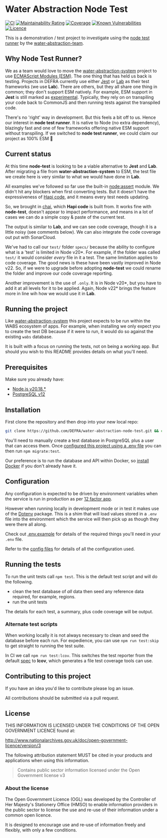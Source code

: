 # Water Abstraction Node Test

[![CI](https://github.com/DEFRA/water-abstraction-node-test/actions/workflows/ci.yml/badge.svg)](https://github.com/DEFRA/water-abstraction-node-test/actions/workflows/ci.yml)
[![Maintainability Rating](https://sonarcloud.io/api/project_badges/measure?project=DEFRA_water-abstraction-node-test&metric=sqale_rating)](https://sonarcloud.io/dashboard?id=DEFRA_water-abstraction-node-test)
[![Coverage](https://sonarcloud.io/api/project_badges/measure?project=DEFRA_water-abstraction-node-test&metric=coverage)](https://sonarcloud.io/dashboard?id=DEFRA_water-abstraction-node-test)
[![Known Vulnerabilities](https://snyk.io/test/github/DEFRA/water-abstraction-node-test/badge.svg)](https://snyk.io/test/github/DEFRA/water-abstraction-node-test)
[![Licence](https://img.shields.io/badge/Licence-OGLv3-blue.svg)](http://www.nationalarchives.gov.uk/doc/open-government-licence/version/3)

This is a demonstration / test project to investigate using the [node test runner](https://nodejs.org/api/test.html) by the [water-abstraction-team](https://github.com/DEFRA/water-abstraction-team).

## Why Node Test Runner?

We as a team would love to move the [water-abstraction-system](https://github.com/DEFRA/water-abstraction-system) project to use [ECMAScript Modules (ESM)](https://nodejs.org/api/esm.html). The one thing that has held us back is testing. Projects in DEFRA currently use either [Jest](https://jestjs.io/) or [Lab](https://hapi.dev/module/lab/) as their test frameworks (we use **Lab**). There are others, but they all share one thing in common; they don't support ESM natively. For example, ESM support in **Jest** is still marked as [experimental](https://jestjs.io/docs/ecmascript-modules). Typically, they rely on on transpiling your code back to CommonJS and then running tests against the transpiled code.

There's no 'right' way in development. But this feels a bit off to us. Hence our interest in **node test runner**. It is native to Node (no extra dependency), blazingly fast and one of few frameworks offering native ESM support without transpiling. If we switched to **node test runner**, we could claim our project as 100% ESM 🤗

## Current status

At this time **node-test** is looking to be a viable alternative to **Jest** and **Lab**. After migrating a file from **water-abstraction-system** to ESM, the test file we create here is very similar to what we would have done in **Lab**.

All examples we've followed so far use the built-in [node:assert](https://nodejs.org/api/assert.html) module. We didn't hit any blockers when first converting tests. But it doesn't have the expressiveness of [Hapi code](https://hapi.dev/module/code/), and it means every test needs updating.

So, we brought in [chai](https://www.chaijs.com/api/), which **Hapi code** is built from. It works fine with **node-test**, doesn't appear to impact performance, and means in a lot of cases we can do a simple copy & paste of the current test.

The output is similar to **Lab**, and we can see code coverage, though it is a little noisy (see comments below). We can also integrate the code coverage out put with SonarCloud.

We've had to call our `test/` folder `specs/` because the ability to configure what is a 'test' is limited in Node v20*. For example, if the folder was called `test/` it would consider _every_ file in it a test. The same limitation applies to code coverage. The good news is these have been vastly improved in Node v22. So, if we were to upgrade before adopting **node-test** we could rename the folder and improve our code coverage reporting.

Another improvement is the use of `.only`. It is in Node v20*, but you have to add it at all levels for it to be applied. Again, Node v22* brings the feature more in line wih how we would use it in **Lab**.

## Running the project

Like [water-abstraction-system](https://github.com/DEFRA/water-abstraction-system) this project expects to be run within the WABS ecosystem of apps. For example, when installing we only expect you to create the test DB because if it were to run, it would do so against the existing `wabs` database.

It is built with a focus on running the tests, not on being a working app. But should you wish to this README provides details on what you'll need.

## Prerequisites

Make sure you already have:

- [Node.js v20.18.*](https://nodejs.org/en/)
- [PostgreSQL v12](https://www.postgresql.org/)

## Installation

First clone the repository and then drop into your new local repo:

```bash
git clone https://github.com/DEFRA/water-abstraction-node-test.git && cd water-abstraction-node-test
```

You'll need to manually create a test database in PostgreSQL plus a user that can access them. Once [configured this project using a .env file](#configuration) you can then run `npm migrate:test`.

Our preference is to run the database and API within Docker, so [install Docker](https://docs.docker.com/get-docker/) if you don't already have it.

## Configuration

Any configuration is expected to be driven by environment variables when the service is run in production as per [12 factor app](https://12factor.net/config).

However when running locally in development mode or in test it makes use of the [Dotenv](https://github.com/motdotla/dotenv) package. This is a shim that will load values stored in a `.env` file into the environment which the service will then pick up as though they were there all along.

Check out [.env.example](/.env.example) for details of the required things you'll need in your `.env` file.

Refer to the [config files](config) for details of all the configuration used.

## Running the tests

To run the unit tests call `npm test`. This is the default test script and will do the following.

- clean the test database of _all_ data then seed any reference data required, for example, regions.
- run the unit tests

The details for each test, a summary, plus code coverage will be output.

### Alternate test scripts

When working locally it is not always necessary to clean and seed the database before each run. For expedience, you can use `npm run test:skip` to get straight to running the test suite.

In CI we call `npm run test:lcov`. This switches the test reporter from the default [spec](https://nodejs.org/api/test.html#test-reporters) to **lcov**, which generates a file test coverage tools can use.

## Contributing to this project

If you have an idea you'd like to contribute please log an issue.

All contributions should be submitted via a pull request.

## License

THIS INFORMATION IS LICENSED UNDER THE CONDITIONS OF THE OPEN GOVERNMENT LICENCE found at:

<http://www.nationalarchives.gov.uk/doc/open-government-licence/version/3>

The following attribution statement MUST be cited in your products and applications when using this information.

> Contains public sector information licensed under the Open Government license v3

### About the license

The Open Government Licence (OGL) was developed by the Controller of Her Majesty's Stationery Office (HMSO) to enable information providers in the public sector to license the use and re-use of their information under a common open licence.

It is designed to encourage use and re-use of information freely and flexibly, with only a few conditions.

